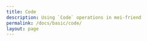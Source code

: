 ```yaml
---
title: Code
description: Using `Code` operations in mei-friend
permalink: /docs/basic/code/
layout: page
---
```


#